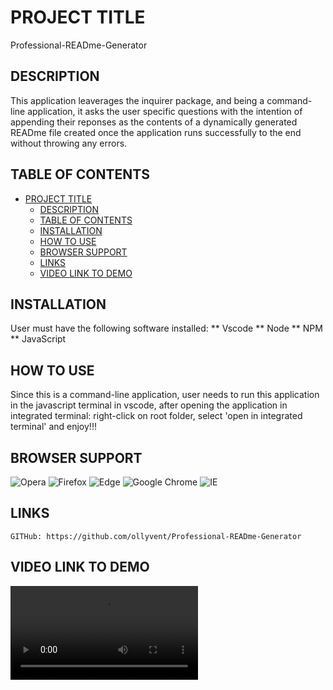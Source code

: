 # PROJECT TITLE

Professional-READme-Generator



## DESCRIPTION

This application leaverages the inquirer package, and being a command-line application, it asks the user specific questions with the intention of appending their reponses as the contents of a dynamically generated READme file created once the application runs successfully to the end without throwing any errors.



## TABLE OF CONTENTS

- [PROJECT TITLE](#project-title)
    - [DESCRIPTION](#description)
    - [TABLE OF CONTENTS](#table-of-contents)
    - [INSTALLATION](#installation)
    - [HOW TO USE](#how-to-use)
    - [BROWSER SUPPORT](#browser-support)
    - [LINKS](#links)
    - [VIDEO LINK TO DEMO](#video-link-to-demo)



## INSTALLATION

User must have the following software installed:
** Vscode
** Node
** NPM
** JavaScript



## HOW TO USE

Since this is a command-line application, user needs to run this application in the javascript terminal in vscode, after opening the application in integrated terminal: right-click on root folder, select 'open in integrated terminal' and enjoy!!!



## BROWSER SUPPORT

![Opera](https://img.shields.io/badge/Opera-FF1B2D?style=for-the-badge&logo=Opera&logoColor=white)
![Firefox](https://img.shields.io/badge/Firefox-FF7139?style=for-the-badge&logo=Firefox-Browser&logoColor=white)
![Edge](https://img.shields.io/badge/Edge-0078D7?style=for-the-badge&logo=Microsoft-edge&logoColor=white)
![Google Chrome](https://img.shields.io/badge/Google%20Chrome-4285F4?style=for-the-badge&logo=GoogleChrome&logoColor=white)
![IE](https://img.shields.io/badge/Internet%20Explorer-0076D6?style=for-the-badge&logo=Internet%20Explorer&logoColor=white)




## LINKS

    GITHub: https://github.com/ollyvent/Professional-READme-Generator

    


## VIDEO LINK TO DEMO 

<video src="./professional_READme_generator_app .mp4" controls title="Title"></video>


    

